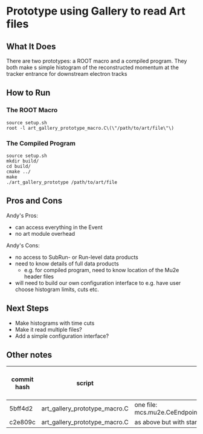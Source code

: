 # Prototype using Gallery to read Art files

## What It Does
There are two prototypes: a ROOT macro and a compiled program. They both make s simple histogram of the reconstructed momentum at the tracker entrance for downstream electron tracks

## How to Run

### The ROOT Macro
```
source setup.sh
root -l art_gallery_prototype_macro.C\(\"/path/to/art/file\"\)
```

### The Compiled Program
```
source setup.sh
mkdir build/
cd build/
cmake ../
make
./art_gallery_prototype /path/to/art/file
```

## Pros and Cons

Andy's Pros:
 * can access everything in the Event
 * no art module overhead

Andy's Cons:
 * no access to SubRun- or Run-level data products
 * need to know details of full data products
   * e.g. for compiled program, need to know location of the Mu2e header files
 * will need to build our own configuration interface to e.g. have user choose histogram limits, cuts etc.

## Next Steps
* Make histograms with time cuts
* Make it read multiple files?
* Add a simple configuration interface?

## Other notes

| commit hash | script | notes | time per event [ms] | total time [ms] |
|----|----|----|-----|-----|
| 5bff4d2 | art_gallery_prototype_macro.C | one file: mcs.mu2e.CeEndpointMix1BBSignal.Tutorial_2024_03.001210_00000255.art | 0.0353 | 5742 |
| c2e809c | art_gallery_prototype_macro.C | as above but with start_time defined before histogram making | 0.0367 | 6032 |
